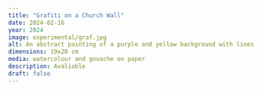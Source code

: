 ```yaml
---
title: "Grafiti on a Church Wall"
date: 2024-02-16
year: 2024
image: experimental/graf.jpg
alt: An abstract painting of a purple and yellow background with lines carved into the paper, taken from medieval graffiti found in a church in Kingston
dimensions: 19x28 cm
media: watercolour and gouache on paper
description: Avaliable
draft: false
---
```


